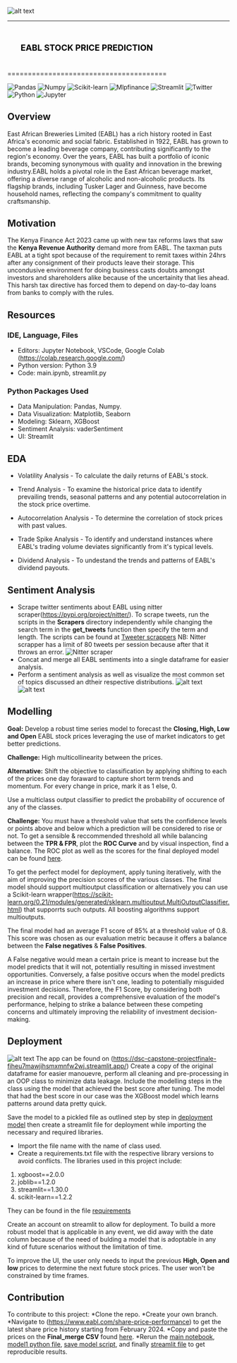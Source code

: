 ![alt text](eabl.png)

--------------------------------------

## <div style="padding: 20px;color:white;margin:10;font-size:90%;text-align:left;display:fill;border-radius:10px;overflow:hidden;background-image: url(https://w0.peakpx.com/wallpaper/957/661/HD-wallpaper-white-marble-white-stone-texture-marble-stone-background-white-stone.jpg)"><b><span style='color:black'> EABL STOCK PRICE PREDICTION</span></b> </div>

=======================================

![Pandas](https://img.shields.io/badge/pandas-150458?logo=pandas&logoColor=fff&style=for-the-badge)
![Numpy](https://img.shields.io/badge/NumPy-013243?logo=numpy&logoColor=fff&style=for-the-badge)
![Scikit-learn](https://img.shields.io/badge/scikit--learn-F7931E?logo=scikitlearn&logoColor=fff&style=for-the-badge)
![Mlpfinance](https://img.shields.io/badge/mplfinance-blue)
![Streamlit](https://img.shields.io/badge/Streamlit-FF4B4B?logo=streamlit&logoColor=fff&style=for-the-badge)
![Twitter](https://img.shields.io/badge/Twitter-1D9BF0?logo=twitter&logoColor=fff&style=for-the-badge)
![Python](https://img.shields.io/badge/Python-3776AB?logo=python&logoColor=fff&style=for-the-badge)
![Jupyter](https://img.shields.io/badge/Jupyter-F37626?logo=jupyter&logoColor=fff&style=for-the-badge)

## Overview
East African Breweries Limited (EABL) has a rich history rooted in East Africa's economic and social fabric. Established in 1922, EABL has grown to become a leading beverage company, contributing significantly to the region's economy. Over the years, EABL has built a portfolio of iconic brands, becoming synonymous with quality and innovation in the brewing industry.EABL holds a pivotal role in the East African beverage market, offering a diverse range of alcoholic and non-alcoholic products. Its flagship brands, including Tusker Lager and Guinness, have become household names, reflecting the company's commitment to quality craftsmanship.

## Motivation
The Kenya Finance Act 2023 came up with new tax reforms laws that saw the **Kenya Revenue Authority** demand more from EABL. The taxman puts EABL  at a tight spot because of the requirement to remit taxes within 24hrs after any consignment of their products leave their storage. This uncondusive environment for doing business casts doubts amongst investors and shareholders alike because of the uncertainity that lies ahead. This harsh tax directive has forced them to depend on day-to-day loans from banks to comply with the rules. 

## Resources
### IDE, Language, Files
 - Editors: Jupyter Notebook, VSCode, Google Colab (https://colab.research.google.com/)
-  Python version: Python 3.9
-  Code: main.ipynb, streamlit.py
### Python Packages Used
- Data Manipulation: Pandas, Numpy.
- Data Visualization: Matplotlib, Seaborn
- Modeling: Sklearn, XGBoost
- Sentiment Analysis: vaderSentiment
- UI: Streamlit

## EDA
- Volatility Analysis - To calculate the daily returns of EABL's stock.

- Trend Analysis - To examine the historical price data to identify  prevailing trends, seasonal patterns and any potential autocorrelation in the stock price overtime.

- Autocorrelation Analysis - To determine  the correlation of stock prices with past values.

- Trade Spike Analysis - To identify and understand instances where EABL's trading volume deviates significantly from it's typical levels.

- Dividend Analysis - To undestand the trends and patterns of EABL's dividend payouts.

## Sentiment Analysis
- Scrape twitter sentiments about EABL using nitter scraper(https://pypi.org/project/nitter/). 
To scrape tweets, run the scripts in the **Scrapers** directory independently while changing the search term in the **get_tweets** function then specify the term and length. The scripts can be found at [Tweeter scrappers](Scrapers)
NB: Nitter scrapper has a limit of 80 tweets per session because after that it throws an error.
![Nitter scraper](<Screenshot (549).png>)
- Concat and merge all EABL sentiments into a single dataframe for easier analysis. 
- Perform a sentiment analysis as well as visualize the most common set of topics discussed an dtheir respective distributions.
 ![alt text](twets.png)
 ![alt text](distribution.png)

## Modelling
**Goal:** Develop a robust time series model to forecast the **Closing, High, Low and Open** EABL stock prices leveraging the use of market indicators to get better predictions. 

**Challenge:** High multicollinearity between the prices. 

**Alternative:** Shift the objective to classification by applying shifting to each of the prices one day foraward to capture short term trends and momentum. For every change in price, mark it as 1 else, 0.

Use a multiclass output classifier to predict the probability of occurence of any of the classes. 

**Challenge:** You must have a threshold value that sets the confidence levels or points above and below which a prediction will be considered to rise or not. To get a sensible & reccommended threshold all while balancing between the **TPR & FPR**, plot the **ROC Curve** and by visual inspection, find a balance. The ROC plot as well as the scores for the final deployed model can be found [here](test.ipynb). 

To get the perfect model for deployment, apply tuning iteratively, with the aim of improving the precision scores of the various classes. The final model should support multioutput classification or alternatively you can use a Scikit-learn wrapper(https://scikit-learn.org/0.21/modules/generated/sklearn.multioutput.MultiOutputClassifier.html) that supporrts such outputs. All boosting algorithms support multioutputs. 

The final model had an average F1 score of 85% at a threshold value of 0.8. This score was chosen as our evaluation metric because it offers a balance between the **False negatives** & **False Positives**. 

A False negative would mean a certain price is meant to increase but the model predicts that it will not, potentially resulting in missed investment opportunities. Conversely, a false positive occurs when the model predicts an increase in price where there isn't one, leading to potentially misguided investment decisions. Therefore, the F1 Score, by considering both precision and recall, provides a comprehensive evaluation of the model's performance, helping to strike a balance between these competing concerns and ultimately improving the reliability of investment decision-making. 

## Deployment
![alt text](<Screenshot (550).png>)
The app can be found on (https://dsc-capstone-projectfinale-fiheu7mawjihsmxmnfw2wj.streamlit.app/)
Create a copy of the original dataframe for easier manouevre, perform all cleaning and pre-processing in an OOP class to minimize data leakage. Include the modelling steps in the class using the model that achieved the best score after tuning. The model that had the best score in our case was the XGBoost model which learns patterns around data pretty quick. 

Save the model to a pickled file as outlined step by step in [deployment model](model1.py) then create a streamlit file for deployment while importing the necessary and required libraries. 
* Import the file name with the name of class used.
* Create a requirements.txt file with the respective library versions to avoid conflicts. The libraries used in this project include:
1. xgboost==2.0.0
2. joblib==1.2.0
3. streamlit==1.30.0
4. scikit-learn==1.2.2

They can be found in the file [requirements](requirements.txt)

Create an account on streamlit to allow for deployment. To build a more robust model that is applicable in any event, we did away with the date column because of the need of bulding a model that is adoptable in any kind of future scenarios without the limitation of time. 

To improve the UI, the user only needs to input the previous **High, Open and low** prices to determine the next future stock prices. The user won't be constrained by time frames. 

## Contribution
To contribute to this project:
*Clone the repo.
*Create your own branch.
*Navigate to (https://www.eabl.com/share-price-performance) to get the latest share price history starting from February 2024.
*Copy and paste the prices on the **Final_merge CSV** found [here](MergedData).
*Rerun the [main notebook](main.ipynb), [model1 python file](model1.py), [save model script](save_model.py), and finally [streamlit file](streamlit.py) to get reproducible results. 